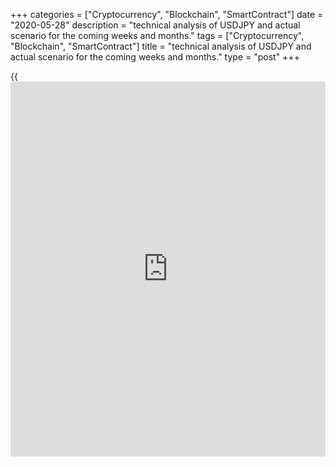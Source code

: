 +++
categories = ["Cryptocurrency", "Blockchain", "SmartContract"]
date = "2020-05-28"
description = "technical analysis of USDJPY and actual scenario for the coming weeks and months."
tags = ["Cryptocurrency", "Blockchain", "SmartContract"]
title = "technical analysis of USDJPY and actual scenario for the coming weeks and months."
type = "post"
+++

{{<iframe id="large-banner" src="https://www.bounty.group/#slide=21.0" width="100%" height="600" scrolling="no" style="border: 0px solid rgb(216, 221, 230); border-radius: 3px;">}}

May 28, 2020

May 28, 2020

USD/JPY. Fundamental and technical analysis. Short-, medium- and long-
term forecastsMikhail Hypov

##  **USDJPY: Fundamental analysis, COVID-19, channel and trend
analysis, TM candlestick projections, actual scenarios and forecasts**

Today we’re examining another pair popular with [LiteForex][1] traders -
[USDJPY][2].

 **Fundamental analysis**

In order to provide fundamental estimations, we need to have a look at
the specifics of the Japanese economy and take a brief digression into
[history](https://www.fixpro.org/post/chargeless-historical-data-api-backtesting/), namely the post-World War II period. After Japan’s capitulation
in September 1945, the country was banned from having its own army.
Military factories were either closed or restructured to satisfy civil
needs.  Even martial arts and production of famous swords were
forbidden. The situation slightly changed in 1954, when Japan’s Self-
defence Forces were established, but Japan gave up an offensive posture
officially. In 1960, Japan and the USA signed a Treaty of Mutual
Cooperation and Security, according to which the USA became de jure a
guarantor of Japan’s security. Japan wasn’t allowed to have a military
budget exceeding 1% of GDP, but in fact there was no need to exceed that
limit with such a powerful ally nearby.

The practical absence of military expenses released huge resources which
were allocated to developing the economy, buying and importing
technologies and attracting investments. It was the beginning of the
Japanese economic miracle and a step into the post-industrial era.

![LiteForex: Fundamental / technical analysis of USDJPY and actual
scenario for the coming weeks and months.][3]

Naturally, any economic growth is followed by bubbles and economic
overheating, which eventually lead to a crisis and a new economic
cycle’s start. Japan was no exception to the rule. The economic bubble
inflated in 1989 became particularly obvious in the real estate market.
One square meter cost up to $1 million in Tokyo, which was the highest
value in the world. The economic euphoria and low sensitivity to risk
had their effects. The economic bubble started bursting. In 1989, the
Japanese index NIKKEY 225 reached its peak at about 39,000 points and
then slumped (see the chart above). A decrease in purchasing power and a
shift from high risk assets put pressure on prices and raised demand for
government bonds. As a result, the yen became more demanded and grew
more expensive against other currencies.

Trying to stop the crisis in its early stage, the Bank of Japan lowered
the interest rate, bringing it to zero values. It prevented a
catastrophe, but resulted in the development of Carry Trade.  From that
moment, investing in the Japanese economy became unprofitable. It was
easier to take out a loan in Japanese yens and invest that money in
developing countries, or buy other countries’ higher-yield bonds.  An
outflow of technologies started and the economic growth slowed down. The
Japanese government did something that was later copied and is still
being copied by the USA: it flooded the economy with cheap money. That
allowed freezing the crisis, but didn’t allow the economy to develop.
Finally, instead of a crisis, the country had to face an economic
stagnation that was later called “the Lost 10 Years”. In fact, those
were the Lost 20 Years. This period is marked with a red arrow in the
chart above. Japan’s rapidly ageing population and national currency
price growth reduced the country’s competitiveness. Since the interest
rate is near zero, government loans cost almost nothing to the
government.  It creates a temptation to inflate a debt bubble. Now the
debt is fluctuating at around 10 trillion USD, which makes Japan the
largest debtor in the world in [terms](https://www.fintechee.com/terms/) of the debt-to-GDP ratio.

![LiteForex: Fundamental / technical analysis of USDJPY and actual
scenario for the coming weeks and months.][4]

An expensive yen hits hard Japan’s export-oriented economy as Japanese
products grow too expensive in the global market. The chart above shows
that the country’s economic health represented by the stock index
depends on the national currency’s rate. The yen’s rate and the index
had been falling during the crisis of 2008.  The rate was reduced from
0.5% to 0.1% in 2008 and to 0 - 0.1% in 2010. Those measures drove
liquidity to the market and allowed the index to recover. However, in
2016, the Bank of Japan’s rate crossed the zero line and is currently
equal to minus 0.10%.![LiteForex: Fundamental / technical analysis of
USDJPY and actual scenario for the coming weeks and months.][5]

This event is marked with a red line in the chart above. We see, it
didn’t produce the necessary effect and the yen continued consolidating.
Judging by NIKKEY 225, the negative rate stimulated the growth of
economy, but this situation was dangerous in the long term for a few
reasons:

  1. A negative rate stimulates a capital outflow.
  2. A negative rate demotivates enterprises.  Businesses and economies become less efficient. Why earn money when one can take out a free loan?
  3. A negative rate increases transaction costs. Banks no longer profit from loan granting. To compensate for losses, account service fees increase and additional commissions are introduced.
  4. A negative rate increases demand for cash. Keeping money under the mattress is cheaper. So, it stimulates an off-the-books economy.
  5. A high cost of banking services contributes to the development of alternative payment methods and appearance of money substitutes: virtual money and cryptocurrencies, which lie outside the legal environment.
  6. Liquidity trap. With a negative rate, Japan’s monetary powers are no longer able to attract new investments as there’s no sense in lowering the rate further. The trap will spring shut if a demand for liquidity rises despite the negative rate. The remaining work tool - repurchase transactions - is linked to a bigger debt increase. 

Obviously, this situation cannot last forever. The market mechanisms of
a monetary [policy](https://www.fintechee.com/policy/) stop working sooner or later. Once a negative rate is
introduced, only money printing is left for maintaining liquidity. As a
result, confidence in the national currency is undermined. It may
provoke panicky yen sales aimed at avoiding risks, which will finally
result in a default.

 **Impact of COVID-19 on Japanese economy**

![LiteForex: Fundamental / technical analysis of USDJPY and actual
scenario for the coming weeks and months.][6]

Considering the population density, 862 deaths is a good result for the
country with the population of 130 million people. People say the
Japanese are lucky to have a weaker version of the virus. Otherwise,
there’s no explanation why Japan came out of it all virtually unscathed
when no massive quarantine measures had been introduced. An obvious
explanation is the innate discipline, high hygiene level and culture of
mask-wearing.

Japan’s Public Health Ministry asserts that social distancing alone
isn’t enough. It’s necessary to avoid the “three Cs” too: Сlosed spaces,
Сrowded spaces and Сlose-[contact](https://www.playgroundfx.com/contact/) settings. What’s more, the government’s
measures were neatly targeted: they managed to trace the first infected
people and their [contact](https://www.playgroundfx.com/contact/)s. It allowed preventing the disease from
spreading at its early stage. Naturally, it would have been impossible
if the population hadn’t been conscious enough and hadn’t reported cases
of indisposition and [contact](https://www.playgroundfx.com/contact/)s with potentially infected people to the
medical services. So, this approach helped avoid a massive economic
distress within the country. However, the Japanese economy being export-
oriented, the global economic crisis will have an inevitable impact on
Japan.

 **Technical analysis**

![LiteForex: Fundamental / technical analysis of USDJPY and actual
scenario for the coming weeks and months.][7]

[USDJPY][2]’s 12-month chart is displayed above.  Globally, the yen’s
trend towards rising has been kept, but the angle of incline has changed
over the past decades. On the whole, the rate has been fluctuating at
75.50 - 132 USD/JPY. A strong support level at around 101.85 [USDJPY][2]
is clearly seen inside the channel. This level should be considered in
short-term trading.

 **Actual scenario for up to the end of 2020**

![LiteForex: Fundamental / technical analysis of USDJPY and actual
scenario for the coming weeks and months.][8]

Locally, [USDJPY][2] has built a powerful descending trading channel
over the past three years (blue lines). So, the ticker is very likely to
continue moving inside the traded area.  The chart above shows that
[USDJPY][2] is located near a Pivot point and within the tolerance zone
of the candlestick projection. It means the equilibrium state has been
reached.  Obviously, this situation cannot last for a long time. So,
considering the global market trend and fundamental analysis, the ticker
will have tested a support level of 104 [USDJPY][2] by the end of the
year.

 **Long-term scenario**

![LiteForex: Fundamental / technical analysis of USDJPY and actual
scenario for the coming weeks and months.][9]

In the long term, [USDJPY][2] looks stable. The rate may continue
consolidating up to the level of 101.85 this year after having retested
the level of 104 [USDJPY][2] . This value is unlikely to be broken out:
the Central Bank has sufficient reserves and experience to hold the
rate. If the pair doesn’t drop below that support line, the rate is
likely to be consolidating inside a global triangle the next 10-20
years. An exit may be possible due to fundamental factors - a liquidity
trap or a government debt default.

 **Short-term and medium-term trading**

![LiteForex: Fundamental / technical analysis of USDJPY and actual
scenario for the coming weeks and months.][10]

[USDJPY][2] is directed upwards. Bulls’ closest target is at 108.60.
Short positions may be opened at around 109 - 110 [USDJPY][2] with a
medium-term target at 105 yens for one greenback.  Such a position can
be opened using LiteForex’s tools. If you still aren’t a trader, it’s
time to start right now: the broker is raffling fabulous prizes to
celebrate its [15th anniversary][11]. Everyone can win! Join and claim
one of the prizes.

* * *

Good luck and profits, everyone!

Subscribe and keep in touch!

Yours,

Michael @Hypov

 _I’d like to remind you that all materials are provided for educational
purposes only. They aren’t financial advice and don’t guarantee any
profits. All trading decisions you make are your responsibility only._

* * *

P.S. Did you like my article? Share it in social networks: it will be
the best “thank you" :)

Ask me questions and comment below. I’ll be glad to answer your
questions and give necessary explanations.

 **Useful links:**

  * I recommend trying to trade with a reliable broker [here][12]. The system allows you to trade by yourself or copy successful traders from all across the globe.
  * Use my promo-code BLOG for getting deposit bonus 50% on LiteForex platform. Just enter this code in the appropriate field while [depositing][13] your trading account.
  * Telegram channel with high-quality analytics, Forex reviews, training articles, and other useful things for traders <t.me/liteforex>



## Price chart of USDJPY in real time mode

![USD/JPY. Fundamental and technical analysis. Short-, medium- and long-
term forecasts][14]

The content of this article reflects the author’s opinion and does not
necessarily reflect the official position of LiteForex. The material
published on this page is provided for informational purposes only and
should not be considered as the provision of investment advice for the
purposes of Directive 2004/39/EC.

Rate this article:

{{value}}

( {{count}} {{title}} )

   1. my.liteforex.com/
   2. my.liteforex.com/trading/chart?symbol=USDJPY&returnUrl=true
   3. cdn.liteforex.com/cache/uploads/blog_post/cryptocyrrency/hyipov/2020.05.28/USDJPY_hypov_1.jpg?w=30&s=8797db31dd56fefae6a0bc29e7006985
   4. cdn.liteforex.com/cache/uploads/blog_post/cryptocyrrency/hyipov/2020.05.28/USDJPY_hypov_2.jpg?w=30&s=a04401d1696e3c7713a037b5b2298ce7
   5. cdn.liteforex.com/cache/uploads/blog_post/cryptocyrrency/hyipov/2020.05.28/USDJPY_hypov_3.jpg?w=30&s=99cbb816af687dcbc57b0078d8e89373
   6. cdn.liteforex.com/cache/uploads/blog_post/cryptocyrrency/hyipov/2020.05.28/USDJPY_hypov_8.jpg?w=30&s=62d9be2b71b924fcb96c34882c82a176
   7. cdn.liteforex.com/cache/uploads/blog_post/cryptocyrrency/hyipov/2020.05.28/USDJPY_hypov_4.jpg?w=30&s=69901ad11a30918a283a1366018cb0f4
   8. cdn.liteforex.com/cache/uploads/blog_post/cryptocyrrency/hyipov/2020.05.28/USDJPY_hypov_5.jpg?w=30&s=3cfe5e61e542c85196398c5cc393e0d0
   9. cdn.liteforex.com/cache/uploads/blog_post/cryptocyrrency/hyipov/2020.05.28/USDJPY_hypov_6.jpg?w=30&s=04e088ab5e01b8faded4fe9820f75c3a
   10. cdn.liteforex.com/cache/uploads/blog_post/cryptocyrrency/hyipov/2020.05.28/USDJPY_hypov_7.jpg?w=30&s=8f54d201901fde2ea8652465d1c408ce
   11. www.liteforex.com/contests/dream-draw/?_ga=2.62491052.1027453424.1589809964-2095657289.1460018267
   12. my.liteforex.com/?category=analysts-opinions&slug=usdjpy-fundamental-and-technical-analysis-short--medium--and-long-term-forecasts&openPopup=%2Fregistration%2Fpopup&utm_source=blog&utm_medium=article&utm_campaign=bonus
   13. my.liteforex.com/deposit/?category=analysts-opinions&slug=usdjpy-fundamental-and-technical-analysis-short--medium--and-long-term-forecasts&promo_code=BLOG&utm_source=blog&utm_medium=article&utm_campaign=bonus
   14. cdn.liteforex.com/cache/uploads/blog_post/cryptocyrrency/hyipov/2020.05.28/USDJPY_hypov_logo.jpg?q=75&w=1000&s=3344f9eebc31c030c760f301c2672164